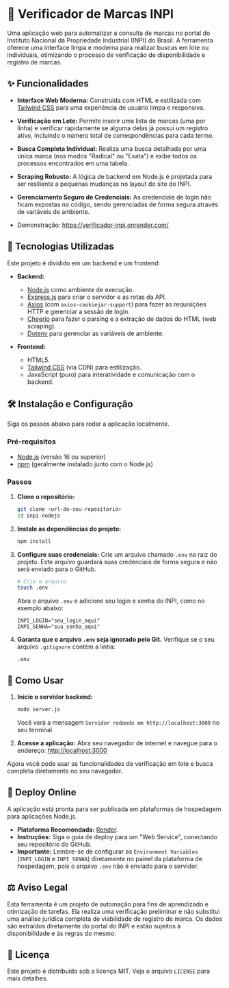 # 🔎 Verificador de Marcas INPI

Uma aplicação web para automatizar a consulta de marcas no portal do Instituto Nacional da Propriedade Industrial (INPI) do Brasil. A ferramenta oferece uma interface limpa e moderna para realizar buscas em lote ou individuais, otimizando o processo de verificação de disponibilidade e registro de marcas.

## ✨ Funcionalidades

  * **Interface Web Moderna:** Construída com HTML e estilizada com [Tailwind CSS](https://tailwindcss.com/) para uma experiência de usuário limpa e responsiva.
  * **Verificação em Lote:** Permite inserir uma lista de marcas (uma por linha) e verificar rapidamente se alguma delas já possui um registro ativo, incluindo o número total de correspondências para cada termo.
  * **Busca Completa Individual:** Realiza uma busca detalhada por uma única marca (nos modos "Radical" ou "Exata") e exibe todos os processos encontrados em uma tabela.
  * **Scraping Robusto:** A lógica de backend em Node.js é projetada para ser resiliente a pequenas mudanças no layout do site do INPI.
  * **Gerenciamento Seguro de Credenciais:** As credenciais de login não ficam expostas no código, sendo gerenciadas de forma segura através de variáveis de ambiente.

  * Demonstração: https://verificador-inpi.onrender.com/
    
## 🚀 Tecnologias Utilizadas

Este projeto é dividido em um backend e um frontend:

  * **Backend:**

      * [Node.js](https://nodejs.org/) como ambiente de execução.
      * [Express.js](https://expressjs.com/pt-br/) para criar o servidor e as rotas da API.
      * [Axios](https://axios-http.com/) (com `axios-cookiejar-support`) para fazer as requisições HTTP e gerenciar a sessão de login.
      * [Cheerio](https://cheerio.js.org/) para fazer o parsing e a extração de dados do HTML (web scraping).
      * [Dotenv](https://www.npmjs.com/package/dotenv) para gerenciar as variáveis de ambiente.

  * **Frontend:**

      * HTML5.
      * [Tailwind CSS](https://tailwindcss.com/) (via CDN) para estilização.
      * JavaScript (puro) para interatividade e comunicação com o backend.

## 🛠️ Instalação e Configuração

Siga os passos abaixo para rodar a aplicação localmente.

### Pré-requisitos

  * [Node.js](https://nodejs.org/) (versão 16 ou superior)
  * [npm](https://www.npmjs.com/) (geralmente instalado junto com o Node.js)

### Passos

1.  **Clone o repositório:**

    ```bash
    git clone <url-do-seu-repositorio>
    cd inpi-nodejs
    ```

2.  **Instale as dependências do projeto:**

    ```bash
    npm install
    ```

3.  **Configure suas credenciais:**
    Crie um arquivo chamado `.env` na raiz do projeto. Este arquivo guardará suas credenciais de forma segura e não será enviado para o GitHub.

    ```bash
    # Crie o arquivo
    touch .env
    ```

    Abra o arquivo `.env` e adicione seu login e senha do INPI, como no exemplo abaixo:

    ```env
    INPI_LOGIN="seu_login_aqui"
    INPI_SENHA="sua_senha_aqui"
    ```

4.  **Garanta que o arquivo `.env` seja ignorado pelo Git.**
    Verifique se o seu arquivo `.gitignore` contém a linha:

    ```
    .env
    ```

## 🏃 Como Usar

1.  **Inicie o servidor backend:**

    ```bash
    node server.js
    ```

    Você verá a mensagem `Servidor rodando em http://localhost:3000` no seu terminal.

2.  **Acesse a aplicação:**
    Abra seu navegador de internet e navegue para o endereço:
    [http://localhost:3000](https://www.google.com/search?q=http://localhost:3000)

Agora você pode usar as funcionalidades de verificação em lote e busca completa diretamente no seu navegador.

## 🚀 Deploy Online

A aplicação está pronta para ser publicada em plataformas de hospedagem para aplicações Node.js.

  * **Plataforma Recomendada:** [Render](https://render.com/).
  * **Instruções:** Siga o guia de deploy para um "Web Service", conectando seu repositório do GitHub.
  * **Importante:** Lembre-se de configurar as `Environment Variables` (`INPI_LOGIN` e `INPI_SENHA`) diretamente no painel da plataforma de hospedagem, pois o arquivo `.env` não é enviado para o servidor.

## ⚖️ Aviso Legal

Esta ferramenta é um projeto de automação para fins de aprendizado e otimização de tarefas. Ela realiza uma verificação preliminar e não substitui uma análise jurídica completa de viabilidade de registro de marca. Os dados são extraídos diretamente do portal do INPI e estão sujeitos à disponibilidade e às regras do mesmo.

## 📄 Licença

Este projeto é distribuído sob a licença MIT. Veja o arquivo `LICENSE` para mais detalhes.
